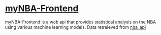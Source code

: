 
# [myNBA-Frontend]()


myNBA-Frontend is a web api that provides statistical analysis on the NBA using various machine learning models.
Data retreieved from [nba_api](https://github.com/swar/nba_api)
